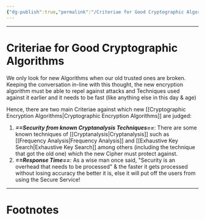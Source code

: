 ```yaml
---
{"dg-publish":true,"permalink":"/Criteriae for Good Cryptographic Algorithms/","tags":["Academics","CyberSec"]}
---
```



---
# Criteriae for Good Cryptographic Algorithms
We only look for new Algorithms when our old trusted ones are broken.
Keeping the conversation in-line with this thought, the new encryption algorithm must be able to repel against attacks and Techniques used against it earlier and it needs to be fast (like anything else in this day & age)

Hence, there are two main Criteriae against which new [[Cryptographic Encryption Algorithms\|Cryptographic Encryption Algorithms]] are judged:
1. ***==Security from known Cryptanalysis Techniques==***: There are some known techniques of [[Cryptanalysis\|Cryptanalysis]] such as [[Frequency Analysis\|Frequency Analysis]] and [[Exhaustive Key Search\|Exhaustive Key Search]] among others (including the technique that got the old one) which the new Cipher must protect against.
2. ***==Response Time==***: As a wise man once said, "Security is an overhead that needs to be processed" & the faster it gets processed without losing accuracy the better it is, else it will put off the users from using the Secure Service!

---
# Footnotes
